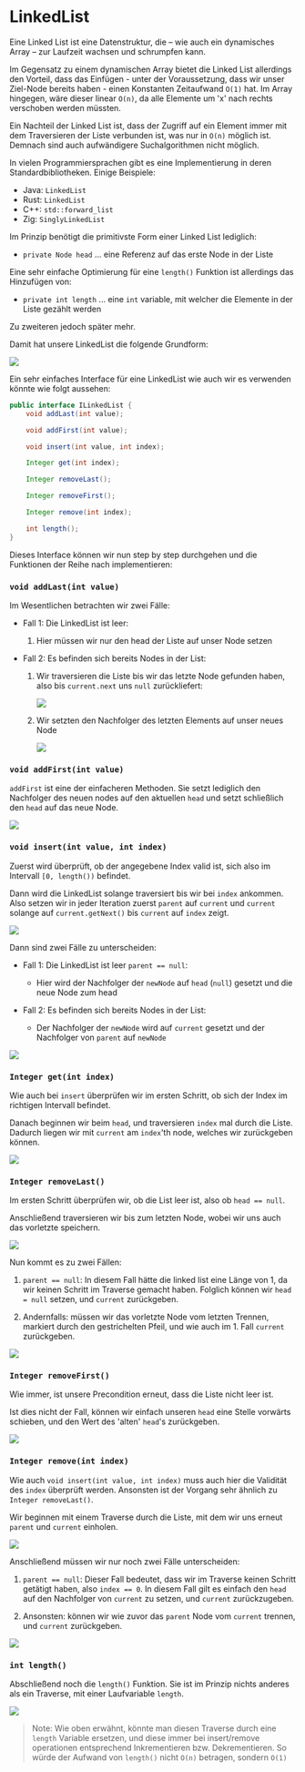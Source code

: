 # LinkedList

Eine Linked List ist eine Datenstruktur, die – wie auch ein dynamisches Array –
zur Laufzeit wachsen und schrumpfen kann.

Im Gegensatz zu einem dynamischen Array bietet die Linked List allerdings den
Vorteil, dass das Einfügen - unter der Voraussetzung, dass wir unser Ziel-Node
bereits haben - einen Konstanten Zeitaufwand `O(1)` hat. Im Array hingegen, wäre
dieser linear `O(n)`, da alle Elemente um 'x' nach rechts verschoben werden
müssten.

Ein Nachteil der Linked List ist, dass der Zugriff auf ein Element immer mit dem
Traversieren der Liste verbunden ist, was nur in `O(n)` möglich ist. Demnach
sind auch aufwändigere Suchalgorithmen nicht möglich.

In vielen Programmiersprachen gibt es eine Implementierung in deren
Standardbibliotheken. Einige Beispiele:

- Java: `LinkedList`
- Rust: `LinkedList`
- C++: `std::forward_list`
- Zig: `SinglyLinkedList`

Im Prinzip benötigt die primitivste Form einer Linked List lediglich:

- `private Node head` ... eine Referenz auf das erste Node in der Liste

Eine sehr einfache Optimierung für eine `length()` Funktion ist allerdings das
Hinzufügen von:

- `private int length` ... eine `int` variable,
  mit welcher die Elemente in der Liste gezählt werden

Zu zweiteren jedoch später mehr.

Damit hat unsere LinkedList die folgende Grundform:

![](images/basic_list.svg)

Ein sehr einfaches Interface für eine LinkedList wie auch wir es verwenden
könnte wie folgt aussehen:

```java
public interface ILinkedList {
    void addLast(int value);

    void addFirst(int value);

    void insert(int value, int index);

    Integer get(int index);

    Integer removeLast();

    Integer removeFirst();

    Integer remove(int index);

    int length();
}
```

Dieses Interface können wir nun step by step durchgehen und die Funktionen
der Reihe nach implementieren:

### `void addLast(int value)`

Im Wesentlichen betrachten wir zwei Fälle:

- Fall 1: Die LinkedList ist leer:
    1. Hier müssen wir nur den head der Liste auf
       unser Node setzen

- Fall 2: Es befinden sich bereits Nodes in der List:
    1. Wir traversieren die Liste bis wir das letzte Node gefunden haben, also
       bis `current.next` uns `null` zurückliefert:

       ![](images/addLast_traverse.svg)

    2. Wir setzten den Nachfolger des letzten Elements auf unser neues Node

       ![](images/addLast_insert.svg)

### `void addFirst(int value)`

`addFirst` ist eine der einfacheren Methoden. Sie setzt lediglich den Nachfolger
des neuen nodes auf den aktuellen `head` und setzt schließlich den `head` auf
das neue Node.

![](images/addFirst.svg)

### `void insert(int value, int index)`

Zuerst wird überprüft, ob der angegebene Index valid ist, sich also im
Intervall `[0, length())` befindet.

Dann wird die LinkedList solange traversiert bis wir bei `index` ankommen.
Also setzen wir in jeder Iteration zuerst `parent` auf `current` und `current`
solange auf `current.getNext()` bis `current` auf `index` zeigt.

![](images/insert_traverse.svg)

Dann sind zwei Fälle zu unterscheiden:

- Fall 1: Die LinkedList ist leer `parent == null`:
    - Hier wird der Nachfolger der `newNode` auf `head` (`null`) gesetzt und die
      neue Node zum head

- Fall 2: Es befinden sich bereits Nodes in der List:
    - Der Nachfolger der `newNode` wird auf `current` gesetzt und der Nachfolger
      von `parent` auf `newNode`

![](images/insert_insert.svg)

### `Integer get(int index)`

Wie auch bei `insert` überprüfen wir im ersten Schritt, ob sich der Index im
richtigen Intervall befindet.

Danach beginnen wir beim `head`, und traversieren `index` mal durch die Liste.
Dadurch liegen wir mit `current` am `index`'th node, welches wir zurückgeben
können.

![](images/get.svg)

### `Integer removeLast()`

Im ersten Schritt überprüfen wir, ob die List leer ist, also ob `head == null`.

Anschließend traversieren wir bis zum letzten Node, wobei wir uns auch das
vorletzte speichern.

![](images/removeLast_traverse.svg)

Nun kommt es zu zwei Fällen:

1. `parent == null`:
   In diesem Fall hätte die linked list eine Länge von 1, da wir keinen
   Schritt im Traverse gemacht haben.
   Folglich können wir `head = null` setzen, und `current` zurückgeben.

2. Andernfalls:
   müssen wir das vorletzte Node vom letzten Trennen, markiert durch den
   gestrichelten Pfeil, und wie auch im 1. Fall `current` zurückgeben.

![](images/removeLast_removal.svg)

### `Integer removeFirst()`

Wie immer, ist unsere Precondition erneut, dass die Liste nicht leer ist.

Ist dies nicht der Fall, können wir einfach unseren `head` eine Stelle vorwärts
schieben, und den Wert des 'alten' `head`'s zurückgeben.

![](images/removeFirst_remove.svg)

### `Integer remove(int index)`

Wie auch `void insert(int value, int index)` muss auch hier die Validität des
`index` überprüft werden. Ansonsten ist der Vorgang sehr ähnlich zu
`Integer removeLast()`.

Wir beginnen mit einem Traverse durch die Liste, mit dem wir uns erneut `parent`
und `current` einholen.

![](images/remove_traverse.svg)

Anschließend müssen wir nur noch zwei Fälle unterscheiden:

1. `parent == null`:
   Dieser Fall bedeutet, dass wir im Traverse keinen Schritt getätigt haben,
   also `index == 0`. In diesem Fall gilt es einfach den `head` auf den
   Nachfolger von `current` zu setzen, und `current` zurückzugeben.

2. Ansonsten:
   können wir wie zuvor das `parent` Node vom `current` trennen, und `current`
   zurückgeben.

![](images/remove_removal.svg)

### `int length()`

Abschließend noch die `length()` Funktion. Sie ist im Prinzip nichts anderes als
ein Traverse, mit einer Laufvariable `length`.

![](images/length_traverse.svg)

> Note: Wie oben erwähnt, könnte man diesen Traverse durch eine `length`
> Variable ersetzen, und diese immer bei insert/remove operationen entsprechend
> Inkrementieren bzw. Dekrementieren. So würde der Aufwand von `length()` nicht
> `O(n)` betragen, sondern `O(1)`
